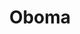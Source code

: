 ---
pid: mx192
title: Oboma
location_transcription: around city hall
coordinates: "[-75.16310435835, 39.95243464784]"
zipcode: '19139'
gen_neighborhood: West Philadelphia
neighborhood: Walnut Hill
outside_phl: 
age: '50'
age_range: 50-59
instagram: 
image_file_name: mx_192.jpg
proposal_transcription: Our first black president
topic: African Americans
topic_summary: '0'
type: Other No Form
keywords_other: obama
credit: Kevin Mallard
image_labels: 
twitter: 
facebook: 
permalink: "/monuments/mx192/"
layout: item-page
---